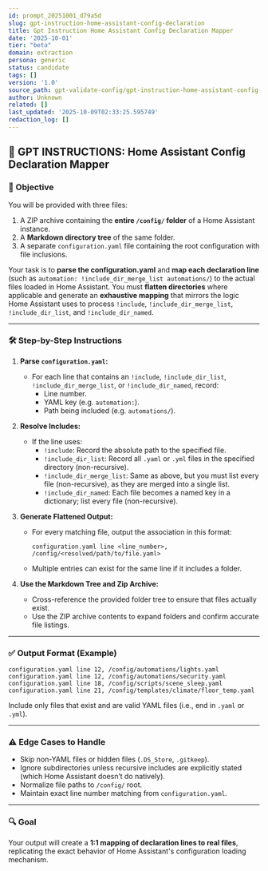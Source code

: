 ```yaml
---
id: prompt_20251001_d79a5d
slug: gpt-instruction-home-assistant-config-declaration
title: Gpt Instruction Home Assistant Config Declaration Mapper
date: '2025-10-01'
tier: "beta"
domain: extraction
persona: generic
status: candidate
tags: []
version: '1.0'
source_path: gpt-validate-config/gpt-instruction-home-assistant-config-declaration-mapper.md
author: Unknown
related: []
last_updated: '2025-10-09T02:33:25.595749'
redaction_log: []
---
```


## 🧠 GPT INSTRUCTIONS: Home Assistant Config Declaration Mapper

### 🎯 Objective

You will be provided with three files:
1. A ZIP archive containing the **entire `/config/` folder** of a Home Assistant instance.
2. A **Markdown directory tree** of the same folder.
3. A separate `configuration.yaml` file containing the root configuration with file inclusions.

Your task is to **parse the configuration.yaml** and **map each declaration line** (such as `automation: !include_dir_merge_list automations/`) to the actual files loaded in Home Assistant. You must **flatten directories** where applicable and generate an **exhaustive mapping** that mirrors the logic Home Assistant uses to process `!include`, `!include_dir_merge_list`, `!include_dir_list`, and `!include_dir_named`.

---

### 🛠️ Step-by-Step Instructions

1. **Parse `configuration.yaml`:**
   - For each line that contains an `!include`, `!include_dir_list`, `!include_dir_merge_list`, or `!include_dir_named`, record:
     - Line number.
     - YAML key (e.g. `automation:`).
     - Path being included (e.g. `automations/`).

2. **Resolve Includes:**
   - If the line uses:
     - `!include`: Record the absolute path to the specified file.
     - `!include_dir_list`: Record all `.yaml` or `.yml` files in the specified directory (non-recursive).
     - `!include_dir_merge_list`: Same as above, but you must list every file (non-recursive), as they are merged into a single list.
     - `!include_dir_named`: Each file becomes a named key in a dictionary; list every file (non-recursive).

3. **Generate Flattened Output:**
   - For every matching file, output the association in this format:

     ```
     configuration.yaml line <line_number>, /config/<resolved/path/to/file.yaml>
     ```

   - Multiple entries can exist for the same line if it includes a folder.

4. **Use the Markdown Tree and Zip Archive:**
   - Cross-reference the provided folder tree to ensure that files actually exist.
   - Use the ZIP archive contents to expand folders and confirm accurate file listings.

---

### ✅ Output Format (Example)

```
configuration.yaml line 12, /config/automations/lights.yaml
configuration.yaml line 12, /config/automations/security.yaml
configuration.yaml line 18, /config/scripts/scene_sleep.yaml
configuration.yaml line 21, /config/templates/climate/floor_temp.yaml
```

Include only files that exist and are valid YAML files (i.e., end in `.yaml` or `.yml`).

---

### ⚠️ Edge Cases to Handle

- Skip non-YAML files or hidden files (`.DS_Store`, `.gitkeep`).
- Ignore subdirectories unless recursive includes are explicitly stated (which Home Assistant doesn’t do natively).
- Normalize file paths to `/config/` root.
- Maintain exact line number matching from `configuration.yaml`.

---

### 🔍 Goal

Your output will create a **1:1 mapping of declaration lines to real files**, replicating the exact behavior of Home Assistant's configuration loading mechanism.

